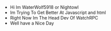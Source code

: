- Hi Im WaterWolf5918 or Nightowl
- Im Trying To Get Better At Javascript and html
- Right Now Im The Head Dev Of WatchRPC
- Well have a Nice Day 
